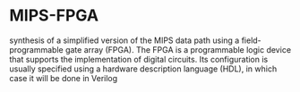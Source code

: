 # MIPS-FPGA
 synthesis of a simplified version of the MIPS data path using a field-programmable gate array (FPGA). The FPGA is a programmable logic device that supports the implementation of digital circuits. Its configuration is usually specified using a hardware description language (HDL), in which case it will be done in Verilog
